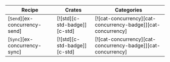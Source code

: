 | Recipe | Crates | Categories |
|--------|--------|------------|
| [`Send`][ex-concurrency-send] | [![std][c-std-badge]][c-std] | [![cat-concurrency][cat-concurrency-badge]][cat-concurrency] |
| [`Sync`][ex-concurrency-sync] | [![std][c-std-badge]][c-std] | [![cat-concurrency][cat-concurrency-badge]][cat-concurrency] |
